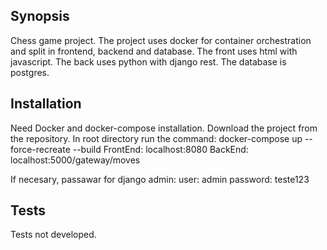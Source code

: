 ## Synopsis

Chess game project. The project uses docker for container orchestration and split in frontend, backend and database. The front uses html with javascript. The back uses python with django rest. The database is postgres.

## Installation
Need Docker and docker-compose installation.
Download the project from the repository. 
In root directory run the command: docker-compose up --force-recreate --build
FrontEnd:  localhost:8080
BackEnd: localhost:5000/gateway/moves

If necesary, passawar for django admin:
user: admin
password: teste123

## Tests

Tests not developed.
